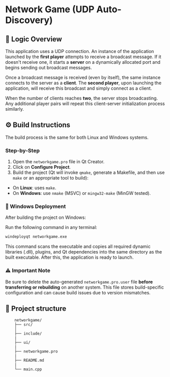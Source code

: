 # Network Game (UDP Auto-Discovery)

## 🔄  Logic Overview

This application uses a UDP connection. An instance of the application launched by the **first player** attempts to receive a broadcast message. If it doesn't receive one, it starts a **server** on a dynamically allocated port and begins sending out broadcast messages.

Once a broadcast message is received (even by itself), the same instance connects to the server as a **client**. The **second player**, upon launching the application, will receive this broadcast and simply connect as a client.

When the number of clients reaches **two**, the server stops broadcasting. Any additional player pairs will repeat this client-server initialization process similarly.

## ⚙️ Build Instructions

The build process is the same for both Linux and Windows systems.

### Step-by-Step

1. Open the `networkgame.pro` file in Qt Creator.
2. Click on **Configure Project**.
3. Build the project (Qt will invoke `qmake`, generate a Makefile, and then use `make` or an appropriate tool to build):

- On **Linux**: uses `make`.
- On **Windows**: use `nmake` (MSVC) or `mingw32-make` (MinGW tested).

### 🔧 Windows Deployment

After building the project on Windows:

Run the following command in any terminal:

```bash
windeployqt networkgame.exe
```

This command scans the executable and copies all required dynamic libraries (.dll), plugins, and Qt dependencies into the same directory as the built executable. After this, the application is ready to launch.

### ⚠️ Important Note

Be sure to delete the auto-generated `networkgame.pro.user` file **before transferring or rebuilding** on another system. This file stores build-specific configuration and can cause build issues due to version mismatches.

## 📁 Project structure

```
	networkgame/
	├── src/
	│ 
	├── include/
	|
	├── ui/
	|
	├── networkgame.pro
	|
	├── README.md
	|
	└── main.cpp
```
